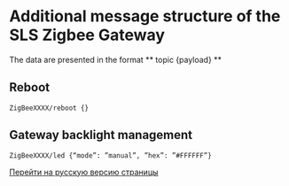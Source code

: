 # Additional message structure of the SLS Zigbee Gateway

The data are presented in the format ** topic {payload} **


## Reboot
```
ZigBeeXXXX/reboot {}
```

## Gateway backlight management
```
ZigBeeXXXX/led {“mode”: ”manual”, ”hex”: ”#FFFFFF”}
```

[Перейти на русскую версию страницы](/slscommand_rus.md)
